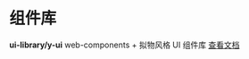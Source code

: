 # 组件库

**ui-library/y-ui** web-components + 拟物风格 UI 组件库 [查看文档](https://1442916418.github.io/ui-collection/#/)
